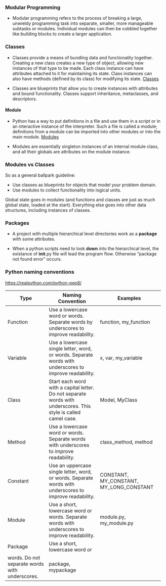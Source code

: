 ### Modular Programming
* Modular programming refers to the process of breaking a large, unwieldy programming task into separate, smaller, more manageable subtasks or modules. Individual modules can then be cobbled together like building blocks to create a larger application.

### Classes
* Classes provide a means of bundling data and functionality together. Creating a new class creates a new type of object, allowing new instances of that type to be made. Each class instance can have attributes attached to it for maintaining its state. Class instances can also have methods (defined by its class) for modifying its state.
[Classes](https://docs.python.org/3/tutorial/classes.html)

* Classes are blueprints that allow you to create instances with attributes and bound functionality. Classes support inheritance, metaclasses, and descriptors.

#### Module  
* Python has a way to put definitions in a file and use them in a script or in an interactive instance of the interpreter. Such a file is called a module; definitions from a module can be imported into other modules or into the main module.
[Modules](https://docs.python.org/3/tutorial/modules.html)

* Modules are essentially singleton instances of an internal module class, and all their globals are attributes on the module instance.

### Modules vs Classes
So as a general ballpark guideline:

* Use classes as blueprints for objects that model your problem domain.
* Use modules to collect functionality into logical units.

Global state goes in modules (and functions and classes are just as much global state, loaded at the start). Everything else goes into other data structures, including instances of classes.

### Packages
* A project with multiple hierarchical level directories work as a **package** with some attributes.

* When a python scripts need to look **down** into the hierarchical level, the existance of __init__.py file will lead the program flow. Otherwise “package not found error” occurs.


### Python naming conventions
https://realpython.com/python-pep8/

Type	| Naming Convention |	Examples
--- | --- | ---
Function	| Use a lowercase word or words. Separate words by underscores to improve readability. | function, my_function
Variable	| Use a lowercase single letter, word, or words. Separate words with underscores to improve readability. |  x, var, my_variable
Class	| Start each word with a capital letter. Do not separate words with underscores. This style is called camel case.	| Model, MyClass
Method	| Use a lowercase word or words. Separate words with underscores to improve readability. |	class_method, method
Constant	| Use an uppercase single letter, word, or words. Separate words with underscores to improve readability.	| CONSTANT, MY_CONSTANT, MY_LONG_CONSTANT
Module |	Use a short, lowercase word or words. Separate words with underscores to improve readability.	| module.py, my_module.py
Package	| Use a short, lowercase word or
 words. Do not separate words with underscores.	| package, mypackage
